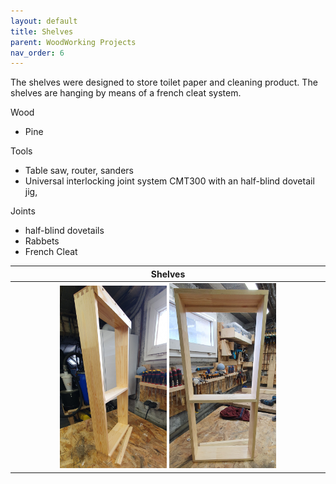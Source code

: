 ```yaml
---
layout: default
title: Shelves
parent: WoodWorking Projects
nav_order: 6
---
```

The shelves were designed to store toilet paper and cleaning product. The shelves
are hanging by means of a french cleat system. 

Wood
* Pine

Tools
* Table saw, router, sanders
* Universal interlocking joint system CMT300 with an half-blind dovetail jig,  

Joints
* half-blind dovetails
* Rabbets
* French Cleat

|                                                                   Shelves                                                                    |
|:--------------------------------------------------------------------------------------------------------------------------------------------:|
| <img alt="image" height="35%" src="/media/Shelves.jpg" width="35%"/>  <img alt="image" height="35%" src="/media/Shelves_1.jpg" width="35%"/> | 
